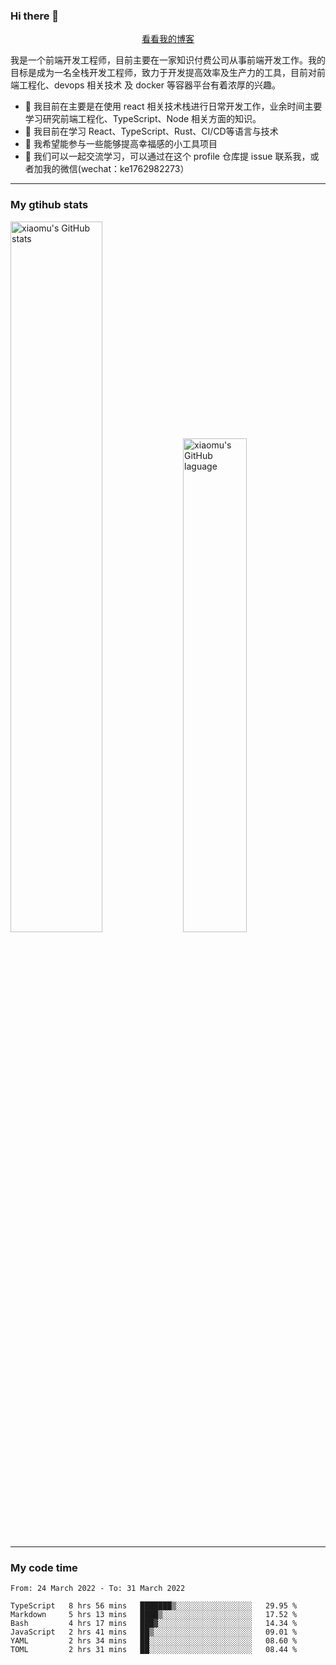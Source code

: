 ### Hi there 👋

<p align="center">
  <a href="https://real-jacket.github.io/">看看我的博客</a>
</p>

我是一个前端开发工程师，目前主要在一家知识付费公司从事前端开发工作。我的目标是成为一名全栈开发工程师，致力于开发提高效率及生产力的工具，目前对前端工程化、devops 相关技术 及 docker 等容器平台有着浓厚的兴趣。

- 🔭 我目前在主要是在使用 react 相关技术栈进行日常开发工作，业余时间主要学习研究前端工程化、TypeScript、Node 相关方面的知识。
- 🌱 我目前在学习 React、TypeScript、Rust、CI/CD等语言与技术
- 👯 我希望能参与一些能够提高幸福感的小工具项目
- 💬 我们可以一起交流学习，可以通过在这个 profile 仓库提 issue 联系我，或者加我的微信(wechat：ke1762982273）

***

### My gtihub stats

<a><img src="https://github-readme-stats.vercel.app/api?username=real-jacket" title="xiaomu's GitHub stats" alt="xiaomu's GitHub stats" style="width:54%;"/></a>
<a><img src="https://github-readme-stats.vercel.app/api/top-langs/?username=real-jacket&layout=compact" title="xiaomu's GitHub laguage" alt="xiaomu's GitHub laguage" style="width:45%;"/><a/>

***

### My code time

<!--START_SECTION:waka-->

```text
From: 24 March 2022 - To: 31 March 2022

TypeScript   8 hrs 56 mins   ███████▒░░░░░░░░░░░░░░░░░   29.95 %
Markdown     5 hrs 13 mins   ████▒░░░░░░░░░░░░░░░░░░░░   17.52 %
Bash         4 hrs 17 mins   ███▓░░░░░░░░░░░░░░░░░░░░░   14.34 %
JavaScript   2 hrs 41 mins   ██▒░░░░░░░░░░░░░░░░░░░░░░   09.01 %
YAML         2 hrs 34 mins   ██░░░░░░░░░░░░░░░░░░░░░░░   08.60 %
TOML         2 hrs 31 mins   ██░░░░░░░░░░░░░░░░░░░░░░░   08.44 %
```

<!--END_SECTION:waka-->
